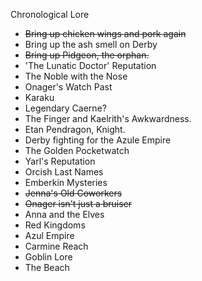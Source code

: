 Chronological Lore

- ~~Bring up chicken wings and pork again~~
- Bring up the ash smell on Derby
- ~~Bring up Pidgeon, the orphan.~~
- 'The Lunatic Doctor' Reputation
- The Noble with the Nose
- Onager's Watch Past
- Karaku
- Legendary Caerne?
- The Finger and Kaelrith's Awkwardness.
- Etan Pendragon, Knight.
- Derby fighting for the Azule Empire
- The Golden Pocketwatch
- Yarl's Reputation
- Orcish Last Names
- Emberkin Mysteries
- ~~Jenna's Old Coworkers~~
- ~~Onager isn't just a bruiser~~
- Anna and the Elves
- Red Kingdoms
- Azul Empire
- Carmine Reach
- Goblin Lore
- The Beach

